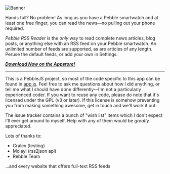![Banner](https://github.com/Wowfunhappy/Pebble-RSS-Reader/raw/master/Banner.png)

Hands full? No problem! As long as you have a Pebble smartwatch and at least one free finger, you can read the news—no pulling out your phone required.

_Pebble RSS Reader_ is the _only_ way to read complete news articles, blog posts, or anything else with an RSS feed on your Pebble smartwatch. An unlimited number of feeds are supported, as are articles of any length. Peruse the default feeds, or add your own in Settings.

***[Download Now on the Appstore!](https://apps.rebble.io/en_US/application/5d8d503bc393f5215a13e5e6)***

---

This is a PebbleJS project, so most of the code specific to this app can be found in [app.js](https://github.com/Wowfunhappy/Pebble-RSS-Reader/blob/master/src/js/app.js). Feel free to ask me questions about how I did anything, or tell me what I should have done differently—I'm not a particularly experienced coder. If you want to reuse any code, please do note that it's licensed under the GPL (v3 or later). If this license is somehow preventing you from making something awesome, get in touch and we'll work it out.

The issue tracker contains a bunch of "wish list" items which I don't expect I'll ever get around to myself. Help with any of them would be *greatly* appreciated.

Lots of thanks to:
* Cralex (testing)
* Molayl (rss2json api)
* Rebble Team

...and every website that offers full-text RSS feeds
